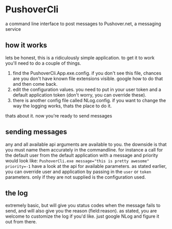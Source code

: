 PushoverCli
===========

a command line interface to post messages to Pushover.net, a messaging service

how it works
------------

lets be honest, this is a ridiculously simple application.  to get it to work you'll need to do a couple of things.

1. find the PushoverCli.App.exe.config.  if you don't see this file, chances are you don't have known file extensions visible.  google how to do that and then come back.
2. edit the configuration values.  you need to put in your user token and a default application token (don't worry, you can override these).
3. there is another config file called NLog.config.  if you want to change the way the logging works, thats the place to do it.

thats about it.  now you're ready to send messages

sending messages
----------------

any and all available api arguments are available to you.  the downside is that you must name them accurately in the commandline.
for instance a call for the default user from the default application with a message and priority would look like:
    `PushoverCli.exe message="this is pretty awesome" priority=-1`
have a look at the api for available parameters.  as stated earlier, you can override user and application by passing in the `user` or `token` parameters.  only if they are not supplied is the configuration used.

the log
---------------
extremely basic, but will give you status codes when the message fails to send, and will also give you the reason (field:reason).
as stated, you are welcome to customize the log if you'd like. just google NLog and figure it out from there.